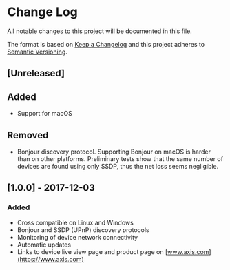 # Change Log

All notable changes to this project will be documented in this file.

The format is based on [Keep a Changelog](http://keepachangelog.com/) and this project adheres to [Semantic Versioning](http://semver.org/).

## [Unreleased]

## Added
- Support for macOS

## Removed
- Bonjour discovery protocol. Supporting Bonjour on macOS is harder than on other platforms. Preliminary tests show that the same number of devices are found using only SSDP, thus the net loss seems negligible.

## [1.0.0] - 2017-12-03

### Added
- Cross compatible on Linux and Windows
- Bonjour and SSDP (UPnP) discovery protocols
- Monitoring of device network connectivity
- Automatic updates
- Links to device live view page and product page on [www.axis.com](https://www.axis.com)
